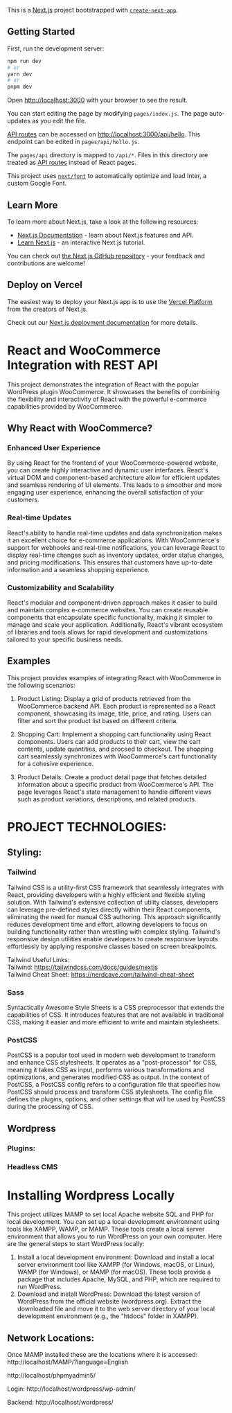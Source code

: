 This is a [Next.js](https://nextjs.org/) project bootstrapped with [`create-next-app`](https://github.com/vercel/next.js/tree/canary/packages/create-next-app).

## Getting Started

First, run the development server:

```bash
npm run dev
# or
yarn dev
# or
pnpm dev
```

Open [http://localhost:3000](http://localhost:3000) with your browser to see the result.

You can start editing the page by modifying `pages/index.js`. The page auto-updates as you edit the file.

[API routes](https://nextjs.org/docs/api-routes/introduction) can be accessed on [http://localhost:3000/api/hello](http://localhost:3000/api/hello). This endpoint can be edited in `pages/api/hello.js`.

The `pages/api` directory is mapped to `/api/*`. Files in this directory are treated as [API routes](https://nextjs.org/docs/api-routes/introduction) instead of React pages.

This project uses [`next/font`](https://nextjs.org/docs/basic-features/font-optimization) to automatically optimize and load Inter, a custom Google Font.

## Learn More

To learn more about Next.js, take a look at the following resources:

- [Next.js Documentation](https://nextjs.org/docs) - learn about Next.js features and API.
- [Learn Next.js](https://nextjs.org/learn) - an interactive Next.js tutorial.

You can check out [the Next.js GitHub repository](https://github.com/vercel/next.js/) - your feedback and contributions are welcome!

## Deploy on Vercel

The easiest way to deploy your Next.js app is to use the [Vercel Platform](https://vercel.com/new?utm_medium=default-template&filter=next.js&utm_source=create-next-app&utm_campaign=create-next-app-readme) from the creators of Next.js.

Check out our [Next.js deployment documentation](https://nextjs.org/docs/deployment) for more details.

# React and WooCommerce Integration with REST API

This project demonstrates the integration of React with the popular WordPress plugin WooCommerce. It showcases the benefits of combining the flexibility and interactivity of React with the powerful e-commerce capabilities provided by WooCommerce.

## Why React with WooCommerce?

### Enhanced User Experience

By using React for the frontend of your WooCommerce-powered website, you can create highly interactive and dynamic user interfaces. React's virtual DOM and component-based architecture allow for efficient updates and seamless rendering of UI elements. This leads to a smoother and more engaging user experience, enhancing the overall satisfaction of your customers.

### Real-time Updates

React's ability to handle real-time updates and data synchronization makes it an excellent choice for e-commerce applications. With WooCommerce's support for webhooks and real-time notifications, you can leverage React to display real-time changes such as inventory updates, order status changes, and pricing modifications. This ensures that customers have up-to-date information and a seamless shopping experience.

### Customizability and Scalability

React's modular and component-driven approach makes it easier to build and maintain complex e-commerce websites. You can create reusable components that encapsulate specific functionality, making it simpler to manage and scale your application. Additionally, React's vibrant ecosystem of libraries and tools allows for rapid development and customizations tailored to your specific business needs.

## Examples

This project provides examples of integrating React with WooCommerce in the following scenarios:

1. Product Listing: Display a grid of products retrieved from the WooCommerce backend API. Each product is represented as a React component, showcasing its image, title, price, and rating. Users can filter and sort the product list based on different criteria.

2. Shopping Cart: Implement a shopping cart functionality using React components. Users can add products to their cart, view the cart contents, update quantities, and proceed to checkout. The shopping cart seamlessly synchronizes with WooCommerce's cart functionality for a cohesive experience.

3. Product Details: Create a product detail page that fetches detailed information about a specific product from WooCommerce's API. The page leverages React's state management to handle different views such as product variations, descriptions, and related products.

# PROJECT TECHNOLOGIES:

## Styling:

### Tailwind

Tailwind CSS is a utility-first CSS framework that seamlessly integrates with React, providing developers with a highly efficient and flexible styling solution. With Tailwind's extensive collection of utility classes, developers can leverage pre-defined styles directly within their React components, eliminating the need for manual CSS authoring. This approach significantly reduces development time and effort, allowing developers to focus on building functionality rather than wrestling with complex styling. Tailwind's responsive design utilities enable developers to create responsive layouts effortlessly by applying responsive classes based on screen breakpoints.

Tailwind Useful Links:<br>
Tailwind: https://tailwindcss.com/docs/guides/nextjs<br>
Tailwind Cheat Sheet: https://nerdcave.com/tailwind-cheat-sheet

### Sass

Syntactically Awesome Style Sheets is a CSS preprocessor that extends the capabilities of CSS. It introduces features that are not available in traditional CSS, making it easier and more efficient to write and maintain stylesheets.

### PostCSS

PostCSS is a popular tool used in modern web development to transform and enhance CSS stylesheets. It operates as a "post-processor" for CSS, meaning it takes CSS as input, performs various transformations and optimizations, and generates modified CSS as output. In the context of PostCSS, a PostCSS config refers to a configuration file that specifies how PostCSS should process and transform CSS stylesheets. The config file defines the plugins, options, and other settings that will be used by PostCSS during the processing of CSS.

## Wordpress

### Plugins:

### Headless CMS

# Installing Wordpress Locally

This project utilizes MAMP to set local Apache website SQL and PHP for local development. You can set up a local development environment using tools like XAMPP, WAMP, or MAMP. These tools create a local server environment that allows you to run WordPress on your own computer.
Here are the general steps to start WordPress locally:

1. Install a local development environment: Download and install a local server environment tool like XAMPP (for Windows, macOS, or Linux), WAMP (for Windows), or MAMP (for macOS). These tools provide a package that includes Apache, MySQL, and PHP, which are required to run WordPress.
2. Download and install WordPress: Download the latest version of WordPress from the official website (wordpress.org). Extract the downloaded file and move it to the web server directory of your local development environment (e.g., the "htdocs" folder in XAMPP).

## Network Locations:

Once MAMP installed these are the locations where it is accessed:<br>
http://localhost/MAMP/?language=English

http://localhost/phpmyadmin5/

Login:
http://localhost/wordpress/wp-admin/

Backend:
http://localhost/wordpress/
